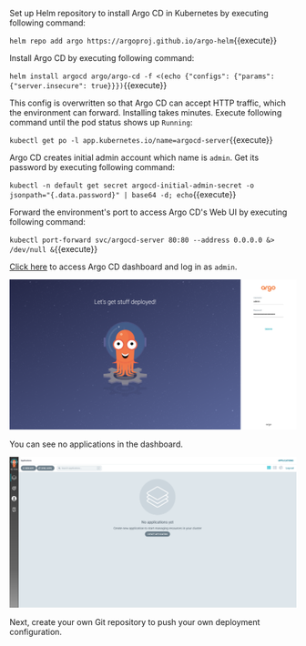 Set up Helm repository to install Argo CD in Kubernetes by executing following command:

`helm repo add argo https://argoproj.github.io/argo-helm`{{execute}}

Install Argo CD by executing following command:

`helm install argocd argo/argo-cd -f <(echo {"configs": {"params": {"server.insecure": true}}})`{{execute}}

This config is overwritten so that Argo CD can accept HTTP traffic, which the environment can forward.
Installing takes minutes.
Execute following command until the pod status shows up `Running`:

`kubectl get po -l app.kubernetes.io/name=argocd-server`{{execute}}

Argo CD creates initial admin account which name is `admin`.
Get its password by executing following command:

`kubectl -n default get secret argocd-initial-admin-secret -o jsonpath="{.data.password}" | base64 -d; echo`{{execute}}

Forward the environment's port to access Argo CD's Web UI by executing following command:

`kubectl port-forward svc/argocd-server 80:80 --address 0.0.0.0 &> /dev/null &`{{execute}}

[Click here]({{TRAFFIC_HOST1_80}}) to access Argo CD dashboard and log in as `admin`.

![Argo CD Login Page](argocd_login.png)

You can see no applications in the dashboard.

![Argo CD Applications](argocd_applications.png)

Next, create your own Git repository to push your own deployment configuration.
